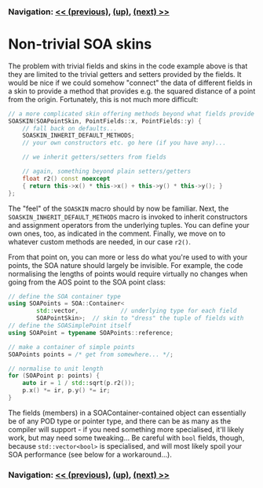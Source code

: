 ### Navigation: [<< (previous)](intro-1.2.md), [(up)](tutorial.md), [(next) >>](intro-1.4.md)

# Non-trivial SOA skins
The problem with trivial fields and skins in the code example above is that
they are limited to the trivial getters and setters provided by the fields.
It would be nice if we could somehow "connect" the data of different fields
in a skin to provide a method that provides e.g. the squared distance of a
point from the origin. Fortunately, this is not much more difficult:

```cpp
// a more complicated skin offering methods beyond what fields provide
SOASKIN(SOAPointSkin, PointFields::x, PointFields::y) {
	// fall back on defaults...
	SOASKIN_INHERIT_DEFAULT_METHODS;
	// your own constructors etc. go here (if you have any)...

	// we inherit getters/setters from fields

	// again, something beyond plain setters/getters
	float r2() const noexcept
	{ return this->x() * this->x() + this->y() * this->y(); }
};
```

The "feel" of the `SOASKIN` macro should by now be familiar. Next, the
`SOASKIN_INHERIT_DEFAULT_METHODS` macro is invoked to inherit constructors
and assignment operators from the underlying tuples. You can define your
own ones, too, as indicated in the comment. Finally, we move on to whatever
custom methods are needed, in our case `r2()`.

From that point on, you can more or less do what you're used to with your
points, the SOA nature should largely be invisible. For example, the code
normalising the lengths of points would require virtually no changes when
going from the AOS point to the SOA point class:

```cpp
// define the SOA container type
using SOAPoints = SOA::Container<
		std::vector,	        // underlying type for each field
		SOAPointSkin>;  // skin to "dress" the tuple of fields with
// define the SOASimplePoint itself
using SOAPoint = typename SOAPoints::reference;

// make a container of simple points
SOAPoints points = /* get from somewhere... */;

// normalise to unit length
for (SOAPoint p: points) {
	auto ir = 1 / std::sqrt(p.r2());
	p.x() *= ir, p.y() *= ir;
}
```

The fields (members) in a SOAContainer-contained object can essentially be of
any POD type or pointer type, and there can be as many as the compiler will
support - if you need something more specialised, it'll likely work, but may
need some tweaking... Be careful with `bool` fields, though, because
`std::vector<bool>` is specialised, and will most likely spoil your SOA
performance (see below for a workaround...).

### Navigation: [<< (previous)](intro-1.2.md), [(up)](tutorial.md), [(next) >>](intro-1.4.md)